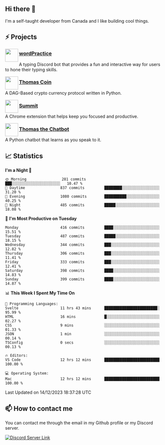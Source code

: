 <h2>Hi there 👋</h2>

<p>I'm a self-taught developer from Canada and I like building cool things.</p>

<h2>⚡ Projects</h2>

<img align="left" src="https://i.imgur.com/BIzs17V.png" width="42" height="42" />
<h3><a target="_blank" href="https://wordpractice.principle.sh/">wordPractice</a></h3>
<p>A typing Discord bot that provides a fun and interactive way for users to hone their typing skills.</p>

<img align="left" src="https://i.imgur.com/4FdQpgN.png" width="42" height="42" />
<h3><a href="https://github.com/principle105/thomas-coin">Thomas Coin</a></h3>
<p>A DAG-Based crypto currency protocol written in Python.</p>

<img align="left" src="https://i.imgur.com/Ly8Atho.png" width="42" height="42" />
<h3><a href="https://summit.sh/">Summit</a></h3>
<p>A Chrome extension that helps keep you focused and productive.</p>

<img align="left" src="https://i.imgur.com/hA9YF2s.png" width="42" height="42" />
<h3><a href="https://github.com/principle105/thomasthechatbot">Thomas the Chatbot</a></h3>
<p>A Python chatbot that learns as you speak to it.</p>

<h2>📈 Statistics</h2>

<!--START_SECTION:waka-->
**I'm a Night 🦉** 

```text
🌞 Morning                281 commits         ███░░░░░░░░░░░░░░░░░░░░░░   10.47 % 
🌆 Daytime                837 commits         ████████░░░░░░░░░░░░░░░░░   31.20 % 
🌃 Evening                1080 commits        ██████████░░░░░░░░░░░░░░░   40.25 % 
🌙 Night                  485 commits         █████░░░░░░░░░░░░░░░░░░░░   18.08 % 
```
📅 **I'm Most Productive on Tuesday** 

```text
Monday                   416 commits         ████░░░░░░░░░░░░░░░░░░░░░   15.51 % 
Tuesday                  487 commits         █████░░░░░░░░░░░░░░░░░░░░   18.15 % 
Wednesday                344 commits         ███░░░░░░░░░░░░░░░░░░░░░░   12.82 % 
Thursday                 306 commits         ███░░░░░░░░░░░░░░░░░░░░░░   11.41 % 
Friday                   333 commits         ███░░░░░░░░░░░░░░░░░░░░░░   12.41 % 
Saturday                 398 commits         ████░░░░░░░░░░░░░░░░░░░░░   14.83 % 
Sunday                   399 commits         ████░░░░░░░░░░░░░░░░░░░░░   14.87 % 
```


📊 **This Week I Spent My Time On** 

```text
💬 Programming Languages: 
Svelte                   11 hrs 43 mins      ████████████████████████░   95.99 % 
HTML                     16 mins             █░░░░░░░░░░░░░░░░░░░░░░░░   02.27 % 
CSS                      9 mins              ░░░░░░░░░░░░░░░░░░░░░░░░░   01.33 % 
JSON                     1 min               ░░░░░░░░░░░░░░░░░░░░░░░░░   00.14 % 
TSConfig                 0 secs              ░░░░░░░░░░░░░░░░░░░░░░░░░   00.13 % 

🔥 Editors: 
VS Code                  12 hrs 12 mins      █████████████████████████   100.00 % 

💻 Operating System: 
Mac                      12 hrs 12 mins      █████████████████████████   100.00 % 
```


 Last Updated on 14/12/2023 18:37:28 UTC
<!--END_SECTION:waka-->

<h2>📫 How to contact me</h2>

You can contact me through the email in my Github profile or my Discord server.

[![Discord Server Link](https://dcbadge.vercel.app/api/server/DHnk46C)](https://discord.gg/DHnk46C)

